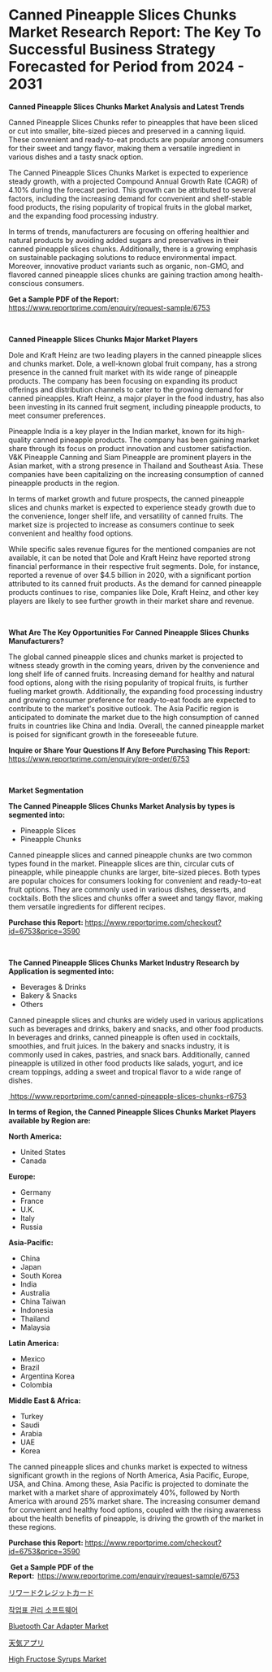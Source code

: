 <p><h1>Canned Pineapple Slices Chunks Market Research Report: The Key To Successful Business Strategy Forecasted for Period from 2024 - 2031</h1></p><p><strong>Canned Pineapple Slices Chunks Market Analysis and Latest Trends</strong></p>
<p><p>Canned Pineapple Slices Chunks refer to pineapples that have been sliced or cut into smaller, bite-sized pieces and preserved in a canning liquid. These convenient and ready-to-eat products are popular among consumers for their sweet and tangy flavor, making them a versatile ingredient in various dishes and a tasty snack option.</p><p>The Canned Pineapple Slices Chunks Market is expected to experience steady growth, with a projected Compound Annual Growth Rate (CAGR) of 4.10% during the forecast period. This growth can be attributed to several factors, including the increasing demand for convenient and shelf-stable food products, the rising popularity of tropical fruits in the global market, and the expanding food processing industry.</p><p>In terms of trends, manufacturers are focusing on offering healthier and natural products by avoiding added sugars and preservatives in their canned pineapple slices chunks. Additionally, there is a growing emphasis on sustainable packaging solutions to reduce environmental impact. Moreover, innovative product variants such as organic, non-GMO, and flavored canned pineapple slices chunks are gaining traction among health-conscious consumers.</p></p>
<p><strong>Get a Sample PDF of the Report:&nbsp;</strong> <a href="https://www.reportprime.com/enquiry/request-sample/6753">https://www.reportprime.com/enquiry/request-sample/6753</a></p>
<p>&nbsp;</p>
<p><strong>Canned Pineapple Slices Chunks Major Market Players</strong></p>
<p><p>Dole and Kraft Heinz are two leading players in the canned pineapple slices and chunks market. Dole, a well-known global fruit company, has a strong presence in the canned fruit market with its wide range of pineapple products. The company has been focusing on expanding its product offerings and distribution channels to cater to the growing demand for canned pineapples. Kraft Heinz, a major player in the food industry, has also been investing in its canned fruit segment, including pineapple products, to meet consumer preferences.</p><p>Pineapple India is a key player in the Indian market, known for its high-quality canned pineapple products. The company has been gaining market share through its focus on product innovation and customer satisfaction. V&K Pineapple Canning and Siam Pineapple are prominent players in the Asian market, with a strong presence in Thailand and Southeast Asia. These companies have been capitalizing on the increasing consumption of canned pineapple products in the region.</p><p>In terms of market growth and future prospects, the canned pineapple slices and chunks market is expected to experience steady growth due to the convenience, longer shelf life, and versatility of canned fruits. The market size is projected to increase as consumers continue to seek convenient and healthy food options.</p><p>While specific sales revenue figures for the mentioned companies are not available, it can be noted that Dole and Kraft Heinz have reported strong financial performance in their respective fruit segments. Dole, for instance, reported a revenue of over $4.5 billion in 2020, with a significant portion attributed to its canned fruit products. As the demand for canned pineapple products continues to rise, companies like Dole, Kraft Heinz, and other key players are likely to see further growth in their market share and revenue.</p></p>
<p>&nbsp;</p>
<p><strong>What Are The Key Opportunities For Canned Pineapple Slices Chunks Manufacturers?</strong></p>
<p><p>The global canned pineapple slices and chunks market is projected to witness steady growth in the coming years, driven by the convenience and long shelf life of canned fruits. Increasing demand for healthy and natural food options, along with the rising popularity of tropical fruits, is further fueling market growth. Additionally, the expanding food processing industry and growing consumer preference for ready-to-eat foods are expected to contribute to the market's positive outlook. The Asia Pacific region is anticipated to dominate the market due to the high consumption of canned fruits in countries like China and India. Overall, the canned pineapple market is poised for significant growth in the foreseeable future.</p></p>
<p><strong>Inquire or Share Your Questions If Any Before Purchasing This Report:</strong> <a href="https://www.reportprime.com/enquiry/pre-order/6753">https://www.reportprime.com/enquiry/pre-order/6753</a></p>
<p>&nbsp;</p>
<p><strong>Market Segmentation</strong></p>
<p><strong>The Canned Pineapple Slices Chunks Market Analysis by types is segmented into:</strong></p>
<p><ul><li>Pineapple Slices</li><li>Pineapple Chunks</li></ul></p>
<p><p>Canned pineapple slices and canned pineapple chunks are two common types found in the market. Pineapple slices are thin, circular cuts of pineapple, while pineapple chunks are larger, bite-sized pieces. Both types are popular choices for consumers looking for convenient and ready-to-eat fruit options. They are commonly used in various dishes, desserts, and cocktails. Both the slices and chunks offer a sweet and tangy flavor, making them versatile ingredients for different recipes.</p></p>
<p><strong>Purchase this Report:&nbsp;</strong><a href="https://www.reportprime.com/checkout?id=6753&price=3590">https://www.reportprime.com/checkout?id=6753&price=3590</a></p>
<p>&nbsp;</p>
<p><strong>The Canned Pineapple Slices Chunks Market Industry Research by Application is segmented into:</strong></p>
<p><ul><li>Beverages & Drinks</li><li>Bakery & Snacks</li><li>Others</li></ul></p>
<p><p>Canned pineapple slices and chunks are widely used in various applications such as beverages and drinks, bakery and snacks, and other food products. In beverages and drinks, canned pineapple is often used in cocktails, smoothies, and fruit juices. In the bakery and snacks industry, it is commonly used in cakes, pastries, and snack bars. Additionally, canned pineapple is utilized in other food products like salads, yogurt, and ice cream toppings, adding a sweet and tropical flavor to a wide range of dishes.</p></p>
<p><a href="https://www.reportprime.com/canned-pineapple-slices-chunks-r6753">&nbsp;https://www.reportprime.com/canned-pineapple-slices-chunks-r6753</a></p>
<p><strong>In terms of Region, the Canned Pineapple Slices Chunks Market Players available by Region are:</strong></p>
<p>
    <p> <strong> North America: </strong>
        <ul>
            <li>United States</li>
            <li>Canada</li>
        </ul>
        </p> 
    <p> <strong> Europe: </strong>
        <ul>
            <li>Germany</li>
            <li>France</li>
            <li>U.K.</li>
            <li>Italy</li>
            <li>Russia</li>
        </ul>
        </p> 
    <p> <strong> Asia-Pacific: </strong>
        <ul>
            <li>China</li>
            <li>Japan</li>
            <li>South Korea</li>
            <li>India</li>
            <li>Australia</li>
            <li>China Taiwan</li>
            <li>Indonesia</li>
            <li>Thailand</li>
            <li>Malaysia</li>
        </ul>
        </p> 
    <p> <strong> Latin America: </strong>
        <ul>
            <li>Mexico</li>
            <li>Brazil</li>
            <li>Argentina Korea</li>
            <li>Colombia</li>
        </ul>
        </p> 
    <p> <strong> Middle East & Africa: </strong>
        <ul>
            <li>Turkey</li>
            <li>Saudi</li>
            <li>Arabia</li>
            <li>UAE</li>
            <li>Korea</li>
        </ul>
    </p>
    </p>
<p><p>The canned pineapple slices and chunks market is expected to witness significant growth in the regions of North America, Asia Pacific, Europe, USA, and China. Among these, Asia Pacific is projected to dominate the market with a market share of approximately 40%, followed by North America with around 25% market share. The increasing consumer demand for convenient and healthy food options, coupled with the rising awareness about the health benefits of pineapple, is driving the growth of the market in these regions.</p></p>
<p><strong>Purchase this Report: </strong><a href="https://www.reportprime.com/checkout?id=6753&price=3590">https://www.reportprime.com/checkout?id=6753&price=3590</a></p>
<p>&nbsp;<strong>Get a Sample PDF of the Report:&nbsp;&nbsp;</strong><a href="https://www.reportprime.com/enquiry/request-sample/6753">https://www.reportprime.com/enquiry/request-sample/6753</a></p>
<p><strong></strong></p>
<p><p><a href="https://github.com/laurenreichert/Market-Research-Report-List-1/blob/main/834116675539.md">リワードクレジットカード</a></p><p><a href="https://github.com/joannescott9078/Market-Research-Report-List-1/blob/main/972516471760.md">작업표 관리 소프트웨어</a></p><p><a href="https://issuu.com/reportprime-2/docs/bluetooth-car-adapter-market-size-2030.pptx">Bluetooth Car Adapter Market</a></p><p><a href="https://github.com/vtbvgl20191192/Market-Research-Report-List-2/blob/main/703760875538.md">天気アプリ</a></p><p><a href="https://github.com/MyrticeDare2023/Market-Research-Report-List-1/blob/main/high-fructose-syrups-market.md">High Fructose Syrups Market</a></p></p>